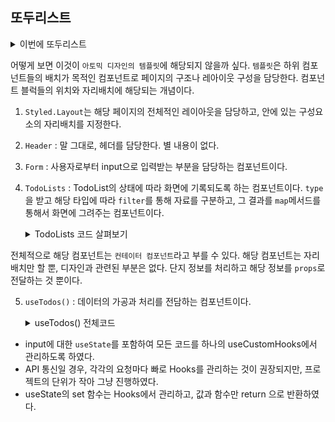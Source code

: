 ## 또두리스트 

<details>
<summary>이번에 또두리스트</summary>

  ```jsx
  import React from "react";
  import * as Styled from "./styled";
  import { useTodos } from "./hooks/useTodos";
  import Form from "./components/Form";
  import Header from "./components/Header";
  import TodoLists from "./components/TodoLists";

  function App() {
    const {
      inputTitle,
      inputContent,
      todoList,
      onChangeInput,
      onSubmitHandler,
      onDeteleHandler,
      onDoneHandler,
    } = useTodos();

    return (
      <>
        <Styled.Layout>
          <Header/>
          <Form
            titlevalue={inputTitle}
            contentvalue={inputContent}
            onSubmit={onSubmitHandler}
            onChangeInput={onChangeInput}
          />
          <TodoLists
            title="Working..🍟"
            type={false}
            todoList={todoList}
            onDeteleHandler={onDeteleHandler}
            onDoneHandler={onDoneHandler}
          />
          <TodoLists
            title="Done..🥑"
            type={true}
            todoList={todoList}
            onDeteleHandler={onDeteleHandler}
            onDoneHandler={onDoneHandler}
          />
        </Styled.Layout>
      </>
    );
  }

  export default App;
  ```
</details>

어떻게 보면 이것이 `아토믹 디자인의 템플릿`에 해당되지 않을까 싶다. `템플릿`은 하위 컴포넌트들의 배치가 목적인 컴포넌트로 페이지의 구조나 레아이웃 구성을 담당한다. 컴포넌트 블럭들의 위치와 자리배치에 해당되는 개념이다. 

1. `Styled.Layout`는 해당 페이지의 전체적인 레이아웃을 담당하고, 안에 있는 구성요소의 자리배치를 지정한다. 
2. `Header` : 말 그대로, 헤더를 담당한다. 별 내용이 없다. 
3. `Form` : 사용자로부터 input으로 입력받는 부분을 담당하는 컴포넌트이다. 
4. `TodoLists` : TodoList의 상태에 따라 화면에 기록되도록 하는 컴포넌트이다. `type`을 받고 해당 타입에  따라 `filter`를 통해 자료를 구분하고, 그 결과를 `map`메서드를 통해서 화면에 그려주는 컴포넌트이다. 

    <details>
    <summary>TodoLists 코드 살펴보기 </summary>

    - `props`로 받아온 `todoList`에 대해서 `type: false, true`에 따라서, `filter((item) => item.state === type)`를 통해서 한차례 필터처리를 해주고, `map((item) => ()`를 통해서 `태그`들을 내보주었다. <br/><br/>

    ```jsx
    import React from "react";
    import * as Styled from "../styled";

    function TodoLists({title, type, todoList, onDeteleHandler, onDoneHandler }) {
      return (
        <>
          <div>{title}</div>
          <Styled.TodoBoxLayout>
            {todoList
              .filter((item) => item.state === type)
              .map((item) => (
                <Styled.TodoBox key={item.id}>
                  <p>{item.title}</p>
                  <p>{item.content}</p>
                  <div style={{ display: "flex", gap: "1rem" }}>
                    <Styled.TodoBtn
                      color="red"
                      style={{ cursor: "pointer" }}
                      onClick={() => onDeteleHandler(item.id)}
                    >
                      삭제하기
                    </Styled.TodoBtn>
                    <Styled.TodoBtn
                      color="teal"
                      onClick={() => onDoneHandler(item.id)}>
                      {item.state ? "취소" : "완료"}
                    </Styled.TodoBtn>
                  </div>
                </Styled.TodoBox>
              ))}
          </Styled.TodoBoxLayout>
          <div children={`나는`}/>
        </>
      );
    }
    export default TodoLists;
    ```
    </details>

전체적으로 해당 컴포넌트는 `컨테이터 컴포넌트`라고 부를 수 있다. 해당 컴포넌트는 자리배치만 할 뿐, 디자인과 관련된 부분은 없다. 단지 정보를 처리하고 해당 정보를 `props`로 전달하는 것 뿐이다. 

5. `useTodos()` : 데이터의 가공과 처리를 전담하는 컴포넌트이다.
    <details>
    <summary>useTodos() 전체코드</summary>

    ```jsx
    import { useState } from "react"
    import { todoLists } from "../js/todo"

    export const useTodos = () => {
      const [inputTitle, setInputTitle] = useState("")
      const [inputContent, setInputContent] = useState("")
      const [todoList, setTodoLists] =  useState(todoLists)

        // CREATE - INPUT
        const onChangeInput = (e, type) => {
          switch (type) {
            case "title":
              setInputTitle(e.target.value);
              break;
            case "content":
              setInputContent(e.target.value);
              break;
            default:
          }
        }

      // CREATE - SUBMIT
      const onSubmitHandler = (e) => {
        e.preventDefault()
        const createTodo = {
          id:Date.now(),
          title:inputTitle,
          content:inputContent,
          state : false
        }

        if(!inputTitle || !inputContent) {
          if(!inputTitle && !inputContent) {
            return alert("제목과 내용 모두 기록해주세요.")
          } else if(!inputTitle) {
            return alert("제목을 기록해주세요.")
          } else if(!inputContent) {
            return alert("내용을 기록해주세요.")
          }
        }

        inputTitle && inputContent && 
        setTodoLists([...todoList, createTodo])
        setInputTitle("")
        setInputContent("")
      }

      // DETELT
      const onDeteleHandler =  (id) => {
        setTodoLists([...todoList.filter(idlist => idlist.id !== id)])
      }

      // UPDATE
      const onDoneHandler = (id) => {
        const updateTodo = todoList.findIndex(item => item.id === id)
        todoList.slice(updateTodo, 1, todoList[updateTodo].state =!todoList[updateTodo].state)
        setTodoLists([...todoList])
      } 
      return {inputTitle, inputContent, todoList, onChangeInput, onSubmitHandler, onDeteleHandler, onDoneHandler}   
    }
    ```
    </details>

  - input에 대한 `useState`를 포함하여 모든 코드를 하나의 useCustomHooks에서 관리하도록 하였다. 
  - API 통신일 경우, 각각의 요청마다 빠로 Hooks를 관리하는 것이 권장되지만, 프로젝트의 단위가 작아 그냥 진행하였다. 
  - useState의 set 함수는 Hooks에서 관리하고, 값과 함수만 return 으로 반환하였다. 


